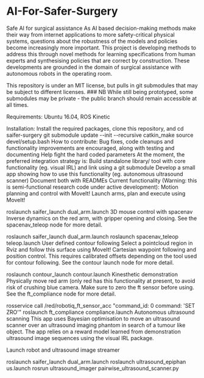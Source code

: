 # AI-For-Safer-Surgery
Safe AI for surgical assistance
As AI based decision-making methods make their way from internet applications to more safety-critical physical systems, questions about the robustness of the models and policies become increasingly more important. This project is developing methods to address this through novel methods for learning specifications from human experts and synthesising policies that are correct by construction. These developments are grounded in the domain of surgical assistance with autonomous robots in the operating room.

This repository is under an MIT license, but pulls in git submodules that may be subject to different licenses. ### NB While still being prototyped, some submodules may be private - the public branch should remain accessible at all times.

Requirements:
Ubuntu 16.04, ROS Kinetic

Installation:
Install the required packages, clone this repository, and
cd saifer-surgery
git submodule update --init --recursive
catkin_make
source devel/setup.bash
How to contribute:
Bug fixes, code cleanups and functionality improvements are encouraged, along with testing and documenting
Help fight the hard coded parameters
At the moment, the preferred integration strategy is:
Build standalone library/ tool with core functionality (eg. visual IRL) and link using a git submodule
Develop a small app showing how to use this functionality (eg. autonomous ultrasound scanner)
Document both with READMEs
Current functionality
(Warning: this is semi-functional research code under active development):
Motion planning and control with MoveIt!
Launch arms, plan and execute using MoveIt!

roslaunch saifer_launch dual_arm.launch
3D mouse control with spacenav
Inverse dynamics on the red arm, with gripper opening and closing. See the spacenav_teleop node for more detail.

roslaunch saifer_launch dual_arm.launch
roslaunch spacenav_teleop teleop.launch
User defined contour following
Select a pointcloud region in Rviz and follow this surface using MoveIt! Cartesian waypoint following and position control. This requires calibrated offsets depending on the tool used for contour following. See the contour launch node for more detail.

roslaunch contour_launch contour.launch
Kinesthetic demonstration
Physically move red arm (only red has this functionality at present, to avoid risk of crushing blue camera. Make sure to zero the ft sensor before using. See the ft_compliance node for more detail.

rosservice call /red/robotiq_ft_sensor_acc "command_id: 0 command: 'SET ZRO'"
roslaunch ft_compliance compliance.launch
Autonomous ultrasound scanning
This app uses Bayesian optimisation to move an ultrasound scanner over an ultrasound imaging phantom in search of a tumour like object. The app relies on a reward model learned from demonstration ultrasound image sequences using the visual IRL package.

Launch robot and ultrasound image streamer

roslaunch saifer_launch dual_arm.launch
roslaunch ultrasound_epiphan us.launch
rosrun ultrasound_imager pairwise_ultrasound_scanner.py
